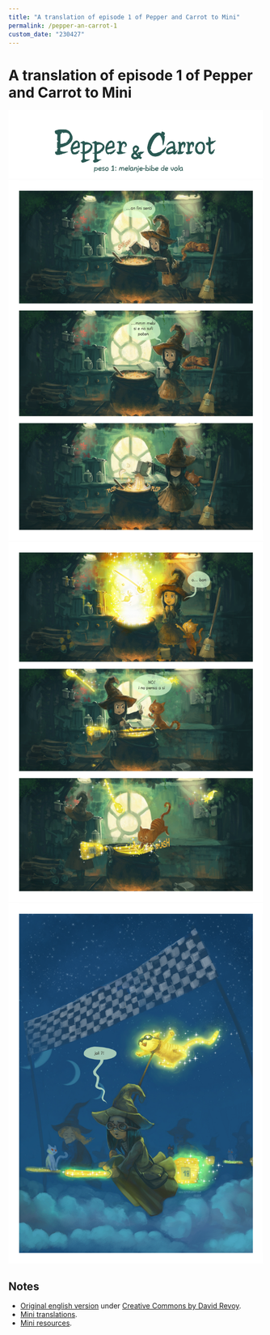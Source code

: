 ```yaml
---
title: "A translation of episode 1 of Pepper and Carrot to Mini"
permalink: /pepper-an-carrot-1
custom_date: "230427"
---
```


# A translation of episode 1 of Pepper and Carrot to Mini

![](/assets/images/pepper_carrot_01_00.png)
![](/assets/images/pepper_carrot_01_01.png)
![](/assets/images/pepper_carrot_01_02.png)
![](/assets/images/pepper_carrot_01_03.png)

## Notes

- [Original english version](https://www.peppercarrot.com/en/webcomic/ep01_Potion-of-Flight.html) under [Creative Commons by David Revoy](https://creativecommons.org/licenses/by/4.0/).
- [Mini translations](/mini-translations).
- [Mini resources](/mini-resources).
